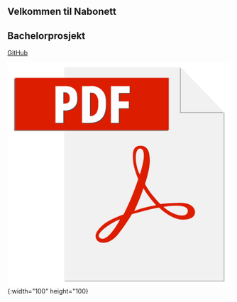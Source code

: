 ## Velkommen til Nabonett
## Bachelorprosjekt




[GitHub](http://github.com)

![test image size](/images/adobe-pdf-file-icon-logo-vector.png){:width="100" height="100}
